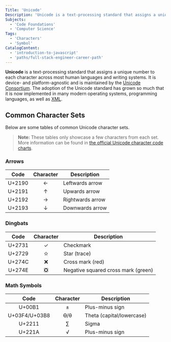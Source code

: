 ```yaml
---
Title: 'Unicode'
Description: 'Unicode is a text-processing standard that assigns a unique number to each character across most human languages and writing systems.'
Subjects:
  - 'Code Foundations'
  - 'Computer Science'
Tags:
  - 'Characters'
  - 'Symbol'
CatalogContent:
  - 'introduction-to-javascript'
  - 'paths/full-stack-engineer-career-path'
---
```


**Unicode** is a text-processing standard that assigns a unique number to each character across most human languages and writing systems. It is device- and platform-agnostic and is maintained by the [Unicode Consortium](https://home.unicode.org/). The adoption of the Unicode standard has grown so much that it is now implemented in many modern operating systems, programming languages, as well as [XML](https://www.codecademy.com/resources/docs/general/xml).

## Common Character Sets

Below are some tables of common Unicode character sets.

> **Note:** These tables only showcase a few characters from each set. More information can be found in [the official Unicode character code charts](https://www.unicode.org/charts).

### Arrows

|  Code  | Character | Description      |
| :----: | :-------: | ---------------- |
| U+2190 |     ←     | Leftwards arrow  |
| U+2191 |     ↑     | Upwards arrow    |
| U+2192 |     →     | Rightwards arrow |
| U+2193 |     ↓     | Downwards arrow  |

### Dingbats

|  Code  | Character | Description                         |
| :----: | :-------: | ----------------------------------- |
| U+2731 |     ✓     | Checkmark                           |
| U+2729 |     ✫     | Star (trace)                        |
| U+274C |    ❌     | Cross mark (red)                    |
| U+274E |    ❎     | Negative squared cross mark (green) |

### Math Symbols

|     Code      | Character | Description               |
| :-----------: | :-------: | ------------------------- |
|    U+00B1     |     ±     | Plus-minus sign           |
| U+03F4/U+03B8 |    ϴ/θ    | Theta (capital/lowercase) |
|    U+2211     |     ∑     | Sigma                     |
|    U+221A     |     √     | Plus-minus sign           |
